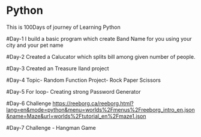 # Python
This is 100Days of journey of Learning Python

#Day-1
I build a basic program which create Band Name for you using your city and your pet name

#Day-2
Created a Calucator which splits bill among given number of people.

#Day-3
Created an Treasure Iland project

#Day-4
Topic- Random Function
Project- Rock Paper Scissors

#Day-5
For loop- Creating strong Password Generator

#Day-6
Challenge
https://reeborg.ca/reeborg.html?lang=en&mode=python&menu=worlds%2Fmenus%2Freeborg_intro_en.json&name=Maze&url=worlds%2Ftutorial_en%2Fmaze1.json

#Day-7
Challenge - Hangman Game
